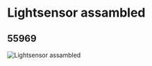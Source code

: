 # Lightsensor assambled
## 55969
![Lightsensor assambled](https://lc-www-live-s.legocdn.com/media/bricks/5/2/4296917.jpg)